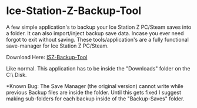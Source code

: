 # Ice-Station-Z-Backup-Tool
A few simple application's to backup your Ice Station Z PC/Steam saves into a folder. It can also import/inject backup save data. Incase you ever need forgot to exit without saving. These tools/application's are a fully functional save-manager for Ice Station Z PC/Steam.

Download Here: [ISZ-Backup-Tool](https://github.com/Cracko298/Ice-Station-Z-Backup-Tool/files/7672889/ISZ-Backup-Tool.zip)

Like normal. This application has to be inside the "Downloads" folder on the C:\ Disk.

*Known Bug: The Save Manager (the original version) cannot write while previous Backup files are inside the folder. Until this gets fixed I suggest making sub-folders for each backup inside of the "Backup-Saves" folder.

